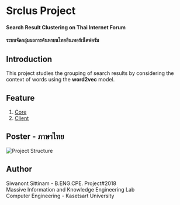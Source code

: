 # Srclus Project

#### Search Result Clustering on Thai Internet Forum
**ระบบจัดกลุ่มผลการค้นหาบนไทยอินเทอร์เน็ตฟอรัม**

## Introduction 

This project studies the grouping of search results by considering the context of words using the **word2vec** model. 

## Feature
1. [Core](core/)
2. [Client](client/)

## Poster - ภาษาไทย
![Project Structure](https://lh3.googleusercontent.com/w_rIuxzc4qz09EsDw-L8tyd55FDOFkYeguQpyEuhnKVTy40tioFMoDTE54BSXOXTxh8NL0WiWGHJ-BOj6z7NBv-Dh9dasDCKSirMrLBv22aHighUIx9KX6CqtsEZ_9Za95Tq929wrghWSm5P1w4V9_H_gXk0LUjFZmyslRaLeZBqFy2bx4OH-0VhuO7UKb5XNsXq3WDNcv5KRWlkMI3FiH33sPCmffhnjQLt_AqCKYkm7vL9rKNck4uyPGo5HZHFu01tYAKg9BAFf5eBp2wpz_kUTh-iO8yppzVE4zqm9EVpZXO2L1QdjbLZgKdWUNs4mzgJ8KEanBnediVWNQJRObdaqOhvgGw7z0xEITViXhXB47J8ewwuQtSrCcXJWnn-QzjMmbEwlDOKqo_sVDZcmrLWmq1Dlwea4MTX1CWAlUecZwDEEKwUELWBSFw7JJGbtWdTqa0gXiS1sqk2C9fTwN0GRZjEab4KBgdpI7Ctj0uDKBBkSRxQRJdKka_eUSP2tBQDgY6Xkq7JDZAET65CYU9FkB2yHlu5EiU0gJVsUbd6YEByE3jPxs-PrLX3k13_ukM0UcuyFGEvAEmIYrtc_IdHrbBZgtYrGtHNGEcpcWM47qqnPIkEu5KOvKGZ7YYsXdBz-EBCDbZT0rWZ_eAhbDzYP-toiWHY0y2Ngaj8HY_IR-hLQ8OvChqzXHgy_oWHv6AK6JMAppBaqrzGzbZHGscCtg=w1396-h1974-no)


## Author

Siwanont Sittinam - B.ENG.CPE. Project#2018\
Massive Information and Knowledge Engineering Lab\
Computer Engineering - Kasetsart University 